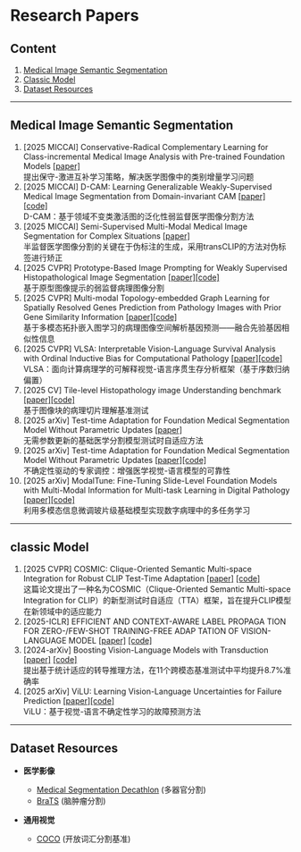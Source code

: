 # Research Papers

## Content
1. [Medical Image Semantic Segmentation](#medical-image-semantic-segmentation)
2. [Classic Model](#classic_model)
3. [Dataset Resources](#dataset-resources)

---

<a id="medical-image-semantic-segmentation"></a>
## Medical Image Semantic Segmentation

1. [2025 MICCAI] Conservative-Radical Complementary Learning for Class-incremental Medical Image Analysis with Pre-trained Foundation Models [[paper]](https://arxiv.org/pdf/2407.13768)  
   提出保守-激进互补学习策略，解决医学图像中的类别增量学习问题
2. [2025 MICCAI] D-CAM: Learning Generalizable Weakly-Supervised Medical Image Segmentation from Domain-invariant CAM [[paper]](待补充) [[code]](https://github.com/JingjunYi/D-CAM)  
   D-CAM：基于领域不变类激活图的泛化性弱监督医学图像分割方法  
3. [2025 MICCAI] Semi-Supervised Multi-Modal Medical Image Segmentation for Complex Situations [[paper]](https://arxiv.org/pdf/2506.17136)  
   半监督医学图像分割的关键在于伪标注的生成，采用transCLIP的方法对伪标签进行矫正  
4. [2025 CVPR] Prototype-Based Image Prompting for Weakly Supervised Histopathological Image Segmentation [[paper]](https://arxiv.org/pdf/2503.12068)[[code]](https://github.com/QingchenTang/PBIP?tab=readme-ov-file)  
   基于原型图像提示的弱监督病理图像分割  
5. [2025 CVPR] Multi-modal Topology-embedded Graph Learning for Spatially Resolved Genes Prediction from Pathology Images with Prior Gene Similarity Information [[paper]](https://openaccess.thecvf.com/content/CVPR2025/papers/Shi_Multi-modal_Topology-embedded_Graph_Learning_for_Spatially_Resolved_Genes_Prediction_from_CVPR_2025_paper.pdf)[[code]](https://github.com/MedAIerHHL/CVPR-MIA)  
   基于多模态拓扑嵌入图学习的病理图像空间解析基因预测——融合先验基因相似性信息  
6. [2025 CVPR] VLSA: Interpretable Vision-Language Survival Analysis with Ordinal Inductive Bias for Computational Pathology [[paper]](https://openreview.net/pdf?id=trj2Jq8riA)[[code]](https://github.com/liupei101/VLSA?tab=readme-ov-file#-awesome-papers-of-pathology-vlms)  
   VLSA：面向计算病理学的可解释视觉-语言序贯生存分析框架（基于序数归纳偏置）  
7. [2025 CV] Tile-level Histopathology image Understanding benchmark [[paper]](https://arxiv.org/pdf/2507.07860)[[code]](https://github.com/MICS-Lab/thunder)    
   基于图像块的病理切片理解基准测试   
8. [2025 arXiv] Test-time Adaptation for Foundation Medical Segmentation Model Without Parametric Updates [[paper]](https://arxiv.org/pdf/2504.02008)  
   无需参数更新的基础医学分割模型测试时自适应方法  
9. [2025 arXiv] Test-time Adaptation for Foundation Medical Segmentation Model Without Parametric Updates [[paper]](https://arxiv.org/pdf/2504.02008)[[code]](https://github.com/ecoxial2007/Expert-CFG)  
   不确定性驱动的专家调控：增强医学视觉-语言模型的可靠性
10. [2025 arXiv] ModalTune: Fine-Tuning Slide-Level Foundation Models with Multi-Modal Information for Multi-task Learning in Digital Pathology [[paper]](https://arxiv.org/pdf/2503.17564)[[code]](https://github.com/ecoxial2007/Expert-CFG)   
   利用多模态信息微调玻片级基础模型实现数字病理中的多任务学习  
---

<a id="clip"></a>
## classic Model

1. [2025 CVPR] COSMIC: Clique-Oriented Semantic Multi-space Integration for Robust CLIP Test-Time Adaptation [[paper]](https://arxiv.org/pdf/2503.23388) [[code]](待补充)  
   这篇论文提出了一种名为COSMIC（Clique-Oriented Semantic Multi-space Integration for CLIP）的新型测试时自适应（TTA）框架，旨在提升CLIP模型在新领域中的适应能力  
2. [2025-ICLR] EFFICIENT AND CONTEXT-AWARE LABEL PROPAGA TION FOR ZERO-/FEW-SHOT TRAINING-FREE ADAP TATION OF VISION-LANGUAGE MODEL [[paper]](https://arxiv.org/pdf/2412.18303) [[code]](https://github.com/Yushu-Li/ECALP)  
3. [2024-arXiv] Boosting Vision-Language Models with Transduction [[paper]](https://arxiv.org/pdf/2406.01837) [[code]](https://github.com/MaxZanella/transduction-for-vlms)  
   提出基于统计适应的转导推理方法，在11个跨模态基准测试中平均提升8.7%准确率  
4. [2025 arXiv] ViLU: Learning Vision-Language Uncertainties for Failure Prediction [[paper]](https://arxiv.org/pdf/2507.07620)[[code]](https://github.com/ykrmm/ViLU)  
   ViLU：基于视觉-语言不确定性学习的故障预测方法  
---

<a id="dataset-resources"></a>
## Dataset Resources

- **医学影像**  
  - [Medical Segmentation Decathlon](http://medicaldecathlon.com/) (多器官分割)  
  - [BraTS](https://www.med.upenn.edu/cbica/brats/) (脑肿瘤分割)  

- **通用视觉**  
  - [COCO](https://cocodataset.org) (开放词汇分割基准)
